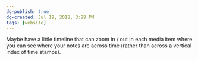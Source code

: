 ```yaml
---
dg-publish: true
dg-created: Jul 19, 2018, 3:29 PM
tags: [website]
---
```


Maybe have a little timeline that can zoom in / out in each media item where you can see where your notes are across time (rather than across a vertical index of time stamps).